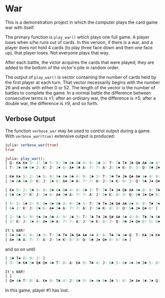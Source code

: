 # War

This is a demonstration project in which the computer plays the card game war with itself. 

The primary function is `play_war()` which plays one full game. A player loses when s/he runs out of cards. In this version, if there is a war, and a player does not hold 4 cards (to play three face down and then one face up), that player loses. Not everyone plays that way.

After each battle, the victor acquires the cards that were played; they are added to the bottom of the victor's pile in random order.

The output of `play_war()` is vector containing the number of cards held by the first player at each turn. That vector necessarily begins with the number 26 and ends with either 0 or 52. The length of the vector is the number of battles to complete the game. In a normal battle the difference between consecutive terms is ±1; after an ordinary war, the difference is ±5; after a double war, the difference is ±9, and so forth. 

## Verbose Output

The function `verbose_war` may be used to control output during a game. With `verbose_war(true)` extensive output is produced:


```julia
julia> verbose_war(true)
true

julia> play_war();
[ Q♢ K♣ K♠ 5♡ 2♢ 5♣ 5♢ 9♡ 9♠ 8♠ 8♣ 4♢ 9♢ 2♣ 3♢ T♡ 7♣ T♠ J♣ Q♣ A♣ 4♠ 4♡ 8♢ T♣ 7♠ 4♣ ]
[ T♢ 3♠ 6♣ 6♠ 2♡ K♡ J♢ 2♠ 6♢ A♠ 3♣ A♢ 7♡ 7♢ A♡ J♡ 5♠ K♢ 8♡ 3♡ Q♡ 9♣ J♠ Q♠ 6♡ ]

[ K♣ K♠ 5♡ 2♢ 5♣ 5♢ 9♡ 9♠ 8♠ 8♣ 4♢ 9♢ 2♣ 3♢ T♡ 7♣ T♠ J♣ Q♣ A♣ 4♠ 4♡ 8♢ T♣ 7♠ 4♣ Q♢ T♢ ]
[ 3♠ 6♣ 6♠ 2♡ K♡ J♢ 2♠ 6♢ A♠ 3♣ A♢ 7♡ 7♢ A♡ J♡ 5♠ K♢ 8♡ 3♡ Q♡ 9♣ J♠ Q♠ 6♡ ]

[ K♠ 5♡ 2♢ 5♣ 5♢ 9♡ 9♠ 8♠ 8♣ 4♢ 9♢ 2♣ 3♢ T♡ 7♣ T♠ J♣ Q♣ A♣ 4♠ 4♡ 8♢ T♣ 7♠ 4♣ Q♢ T♢ K♣ 3♠ ]
[ 6♣ 6♠ 2♡ K♡ J♢ 2♠ 6♢ A♠ 3♣ A♢ 7♡ 7♢ A♡ J♡ 5♠ K♢ 8♡ 3♡ Q♡ 9♣ J♠ Q♠ 6♡ ]

[ 5♡ 2♢ 5♣ 5♢ 9♡ 9♠ 8♠ 8♣ 4♢ 9♢ 2♣ 3♢ T♡ 7♣ T♠ J♣ Q♣ A♣ 4♠ 4♡ 8♢ T♣ 7♠ 4♣ Q♢ T♢ K♣ 3♠ K♠ 6♣ ]
[ 6♠ 2♡ K♡ J♢ 2♠ 6♢ A♠ 3♣ A♢ 7♡ 7♢ A♡ J♡ 5♠ K♢ 8♡ 3♡ Q♡ 9♣ J♠ Q♠ 6♡ ]

[ 2♢ 5♣ 5♢ 9♡ 9♠ 8♠ 8♣ 4♢ 9♢ 2♣ 3♢ T♡ 7♣ T♠ J♣ Q♣ A♣ 4♠ 4♡ 8♢ T♣ 7♠ 4♣ Q♢ T♢ K♣ 3♠ K♠ 6♣ ]
[ 2♡ K♡ J♢ 2♠ 6♢ A♠ 3♣ A♢ 7♡ 7♢ A♡ J♡ 5♠ K♢ 8♡ 3♡ Q♡ 9♣ J♠ Q♠ 6♡ 5♡ 6♠ ]

It's WAR!
[ 8♠ 8♣ 4♢ 9♢ 2♣ 3♢ T♡ 7♣ T♠ J♣ Q♣ A♣ 4♠ 4♡ 8♢ T♣ 7♠ 4♣ Q♢ T♢ K♣ 3♠ K♠ 6♣ 5♣ 5♢ 2♡ K♡ 2♠ J♢ 6♢ 2♢ 9♠ 9♡ ]
[ A♠ 3♣ A♢ 7♡ 7♢ A♡ J♡ 5♠ K♢ 8♡ 3♡ Q♡ 9♣ J♠ Q♠ 6♡ 5♡ 6♠ ]
```
and so on until
```julia
[ 3♣ T♠ 8♢ 9♡ 2♢ ]
[ 3♡ 7♣ K♣ 3♠ Q♣ Q♠ 4♣ T♡ 8♡ A♢ K♠ 9♢ T♣ 4♡ J♡ 6♣ 5♡ 6♠ 4♠ 9♠ J♣ 5♢ 6♡ J♠ A♠ 5♣ 7♠ Q♡ 7♡ A♡ 2♣ J♢ 2♠ A♣ 4♢ K♢ Q♢ T♢ 2♡ 5♠ K♡ 8♠ 3♢ 8♣ 7♢ 9♣ 6♢ ]

It's WAR!
[ ]
[ Q♠ 4♣ T♡ 8♡ A♢ K♠ 9♢ T♣ 4♡ J♡ 6♣ 5♡ 6♠ 4♠ 9♠ J♣ 5♢ 6♡ J♠ A♠ 5♣ 7♠ Q♡ 7♡ A♡ 2♣ J♢ 2♠ A♣ 4♢ K♢ Q♢ T♢ 2♡ 5♠ K♡ 8♠ 3♢ 8♣ 7♢ 9♣ 6♢ 3♠ 8♢ 3♡ Q♣ 9♡ 7♣ 3♣ 2♢ T♠ K♣ ]
```
In this game, player #1 has lost. 
